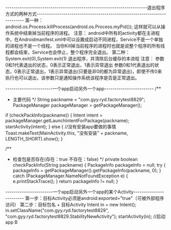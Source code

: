    

---------------------------------------------------------------------退出程序方式的两种方式------------------------------------------------------------------------
第一种：
	android.os.Process.killProcess(android.os.Process.myPid());
	这样就可以从操作系统中结束掉当前程序的进程。
注意：
	android中所有的activity都在主进程中，在Androidmanifest.xml中可以设置成启动不同进程，Service不是一个单独的进程也不是一个线程。
	当你Kill掉当前程序的进程时也就是说整个程序的所有线程都会结束，Service也会停止，整个程序完全退出。
第二种：
	System.exit(0),System.exit(1)
	退出程序，并清除后台缓存的本进程
注意：
	参数0和1代表退出的状态，0表示正常退出，1表示异常退出
	参数0和1代表退出的状态，0表示正常退出，1表示异常退出(只要是非0的都为异常退出)，即使不传0来执行也可以退出，该参数只是通知操作系统该程序是否是正常退出。

-----------------------一个app启动另外一个app------------------------
/**
  * 主要代码
  */
String packname = "com.gyy.ryd.factorytest8829";
PackageManager packageManager = getPackageManager();

if (checkPackInfo(packname)) {
    Intent intent = packageManager.getLaunchIntentForPackage(packname);
    startActivity(intent);
} else {
	//没有安装app要做的事情
    Toast.makeText(MainActivity.this, "没有安装" + packname, LENGTH_SHORT).show();
}


/**
  * 检查包是否存在(存在：true  不存在：false)
  */
 private boolean checkPackInfo(String packname) {
     PackageInfo packageInfo = null;
     try {
         packageInfo = getPackageManager().getPackageInfo(packname, 0);
     } catch (PackageManager.NameNotFoundException e) {
         e.printStackTrace();
     }
     return packageInfo != null;
 }


-----------------------一个app启动另外一个app的某个Activity------------------------
第一步：目标Activity必须是android:exported="true"（可被外部程序访问）
第二步：目标包名 + 目标Activity
Intent in = new Intent();
in.setClassName("com.gyy.ryd.factorytest8829", "com.gyy.ryd.factorytest8829.StabilityNewActivity");
startActivity(in); //启动app B